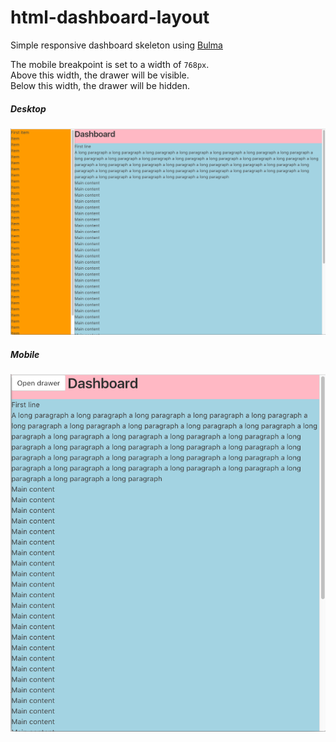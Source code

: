 # html-dashboard-layout

Simple responsive dashboard skeleton using [Bulma](https://bulma.io)

The mobile breakpoint is set to a width of `768px`.\
Above this width, the drawer will be visible.\
Below this width, the drawer will be hidden.

##### Desktop
![alt text](./resources/Dashboard_Desktop.png "Dashboard on desktop")

##### Mobile
![alt text](./resources/Dashboard_Mobile.png "Dashboard on mobile")
